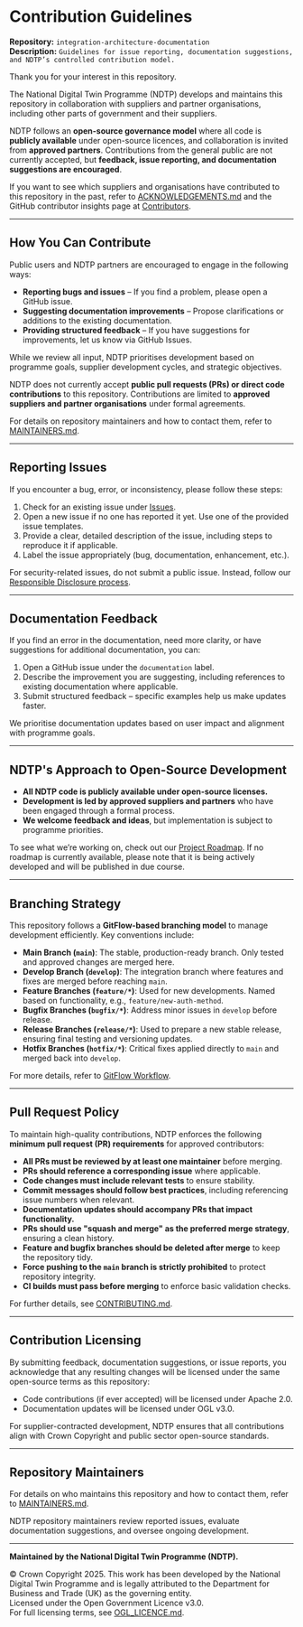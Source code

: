 # Contribution Guidelines  

**Repository:** `integration-architecture-documentation`  
**Description:** `Guidelines for issue reporting, documentation suggestions, and NDTP’s controlled contribution model. `  
<!-- SPDX-License-Identifier: OGL-UK-3.0 -->

Thank you for your interest in this repository.  

The National Digital Twin Programme (NDTP) develops and maintains this repository in collaboration with suppliers and partner organisations, including other parts of
government and their suppliers.

NDTP follows an **open-source governance model** where all code is **publicly available** under open-source licences, and collaboration is invited from **approved
partners**. Contributions from the general public are not currently accepted, but **feedback, issue reporting, and documentation suggestions are encouraged**.  

If you want to see which suppliers and organisations have contributed to this repository in the past, refer to [ACKNOWLEDGEMENTS.md](ACKNOWLEDGEMENTS.md) and the GitHub
contributor insights page at [Contributors](https://github.com/National-Digital-Twin/secure-agent-graph/graphs/contributors).

---
## How You Can Contribute
Public users and NDTP partners are encouraged to engage in the following ways:

- **Reporting bugs and issues** – If you find a problem, please open a GitHub issue.
- **Suggesting documentation improvements** – Propose clarifications or additions to the existing documentation.
- **Providing structured feedback** – If you have suggestions for improvements, let us know via GitHub Issues.  

While we review all input, NDTP prioritises development based on programme goals, supplier development cycles, and strategic objectives.  

NDTP does not currently accept **public pull requests (PRs) or direct code contributions** to this repository. Contributions are limited to **approved suppliers and partner organisations** under formal agreements.  

For details on repository maintainers and how to contact them, refer to [MAINTAINERS.md](MAINTAINERS.md).

---
## Reporting Issues

If you encounter a bug, error, or inconsistency, please follow these steps:

1. Check for an existing issue under [Issues](https://github.com/National-Digital-Twin/secure-agent-graph/issues).
2. Open a new issue if no one has reported it yet. Use one of the provided issue templates.
3. Provide a clear, detailed description of the issue, including steps to reproduce it if applicable.
4. Label the issue appropriately (bug, documentation, enhancement, etc.).  

For security-related issues, do not submit a public issue. Instead, follow our [Responsible Disclosure process](SECURITY.md).

---

## Documentation Feedback

If you find an error in the documentation, need more clarity, or have suggestions for additional documentation, you can:

1. Open a GitHub issue under the `documentation` label.
2. Describe the improvement you are suggesting, including references to existing documentation where applicable.
3. Submit structured feedback – specific examples help us make updates faster.  

We prioritise documentation updates based on user impact and alignment with programme goals.

---

## NDTP's Approach to Open-Source Development

- **All NDTP code is publicly available under open-source licenses.**
- **Development is led by approved suppliers and partners** who have been engaged through a formal process.
- **We welcome feedback and ideas**, but implementation is subject to programme priorities. 

To see what we’re working on, check out our [Project Roadmap](https://github.com/National-Digital-Twin/secure-agent-graph/projects). If no roadmap is currently available, please note that it is being actively developed and will be published in due course.

---
## Branching Strategy

This repository follows a **GitFlow-based branching model** to manage development efficiently. Key conventions include:

- **Main Branch (`main`)**: The stable, production-ready branch. Only tested and approved changes are merged here.
- **Develop Branch (`develop`)**: The integration branch where features and fixes are merged before reaching `main`.
- **Feature Branches (`feature/*`)**: Used for new developments. Named based on functionality, e.g., `feature/new-auth-method`.
- **Bugfix Branches (`bugfix/*`)**: Address minor issues in `develop` before release.
- **Release Branches (`release/*`)**: Used to prepare a new stable release, ensuring final testing and versioning updates.
- **Hotfix Branches (`hotfix/*`)**: Critical fixes applied directly to `main` and merged back into `develop`.  
  
For more details, refer to [GitFlow Workflow](https://www.atlassian.com/git/tutorials/comparing-workflows/gitflow-workflow).

---

## Pull Request Policy
To maintain high-quality contributions, NDTP enforces the following **minimum pull request (PR) requirements** for approved contributors:

- **All PRs must be reviewed by at least one maintainer** before merging.
- **PRs should reference a corresponding issue** where applicable.
- **Code changes must include relevant tests** to ensure stability.
- **Commit messages should follow best practices**, including referencing issue numbers when relevant.
- **Documentation updates should accompany PRs that impact functionality.**
- **PRs should use "squash and merge" as the preferred merge strategy**, ensuring a clean history.
- **Feature and bugfix branches should be deleted after merge** to keep the repository tidy.
- **Force pushing to the `main` branch is strictly prohibited** to protect repository integrity.
- **CI builds must pass before merging** to enforce basic validation checks.  

For further details, see [CONTRIBUTING.md](CONTRIBUTING.md).

---

## Contribution Licensing

By submitting feedback, documentation suggestions, or issue reports, you acknowledge that any resulting changes will be licensed under the same open-source terms
as this repository:

- Code contributions (if ever accepted) will be licensed under Apache 2.0.
- Documentation updates will be licensed under OGL v3.0.  

For supplier-contracted development, NDTP ensures that all contributions align with Crown Copyright and public sector open-source standards.

---

## Repository Maintainers

For details on who maintains this repository and how to contact them, refer to [MAINTAINERS.md](MAINTAINERS.md).  

NDTP repository maintainers review reported issues, evaluate documentation suggestions, and oversee ongoing development.

---

**Maintained by the National Digital Twin Programme (NDTP).**

© Crown Copyright 2025. This work has been developed by the National Digital Twin Programme and is legally attributed to the Department for Business and Trade (UK)
as the governing entity.  
Licensed under the Open Government Licence v3.0.  
For full licensing terms, see [OGL_LICENCE.md](OGL_LICENCE.md).
